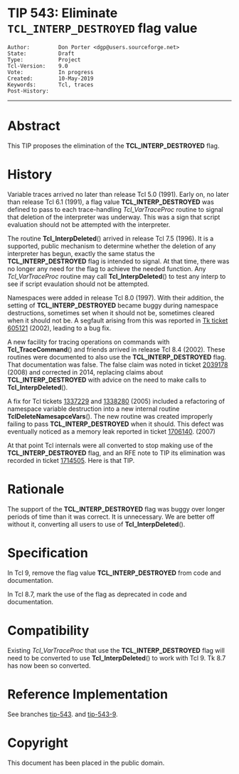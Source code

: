 # TIP 543: Eliminate `TCL_INTERP_DESTROYED` flag value
	Author:         Don Porter <dgp@users.sourceforge.net>
	State:          Draft
	Type:           Project
	Tcl-Version:    9.0
	Vote:           In progress
	Created:        10-May-2019
	Keywords:       Tcl, traces
	Post-History:
-----

# Abstract

This TIP proposes the elimination of the **TCL\_INTERP\_DESTROYED** flag.

# History

Variable traces arrived no later than release Tcl 5.0 (1991). Early on,
no later than release Tcl 6.1 (1991), a flag value **TCL\_INTERP\_DESTROYED**
was defined to pass to each trace-handling *Tcl_VarTraceProc* routine to
signal that deletion of the interpreter was underway. This was a sign
that script evaluation should not be attempted with the interpreter.

The routine **Tcl_InterpDeleted**() arrived in release Tcl 7.5 (1996).
It is a supported, public mechanism to determine whether the deletion
of any interpreter has begun, exactly the same status the
**TCL\_INTERP\_DESTROYED** flag is intended to signal. At that time, there
was no longer any need for the flag to achieve the needed function.
Any *Tcl_VarTraceProc* routine may call **Tcl_InterpDeleted**() to test
any interp to see if script evaulation should not be attempted.

Namespaces were added in release Tcl 8.0 (1997). With their addition,
the setting of **TCL\_INTERP\_DESTROYED** became buggy during namespace
destructions, sometimes set when it should not be, sometimes cleared
when it should not be. A segfault arising from this was reported in
[Tk ticket 605121](https://core.tcl-lang.org/tk/tktview/605121) (2002),
leading to a bug fix. 

A new facility for tracing operations on commands with **Tcl\_TraceCommand**()
and friends arrived in release Tcl 8.4 (2002). These routines were documented
to also use the **TCL\_INTERP\_DESTROYED** flag. That documentation was false.
The false claim was noted in 
ticket [2039178](https://core.tcl-lang.org/tcl/tktview/2039178) (2008)
and corrected in 2014, replacing claims about **TCL\_INTERP\_DESTROYED** with
advice on the need to make calls to **Tcl_InterpDeleted**().

A fix for Tcl tickets [1337229](https://core.tcl-lang.org/tcl/tktview/1337229)
and [1338280](https://core.tcl-lang.org/tcl/tktview/1338280) (2005)
included a refactoring of namespace variable destruction into a new
internal routine **TclDeleteNamesapceVars**(). The new routine was created
improperly failing to pass **TCL\_INTERP\_DESTROYED** when it should. This
defect was eventually noticed as a memory leak reported in 
ticket [1706140](https://core.tcl-lang.org/tcl/tktview/1706140). (2007)

At that point Tcl internals were all converted to stop making use of the
**TCL\_INTERP\_DESTROYED** flag, and an RFE note to TIP its elimination was
recorded in ticket [1714505](https://core.tcl-lang.org/tcl/tktview/1714505).
Here is that TIP.

# Rationale

The support of the **TCL\_INTERP\_DESTROYED** flag was buggy over longer
periods of time than it was correct. It is unnecessary. We are better
off without it, converting all users to use of **Tcl_InterpDeleted**().

# Specification

In Tcl 9, remove the flag value **TCL\_INTERP\_DESTROYED** from code and
documentation.

In Tcl 8.7, mark the use of the flag as deprecated in code and documentation.

# Compatibility

Existing *Tcl_VarTraceProc* that use the **TCL\_INTERP\_DESTROYED** flag
will need to be converted to use **Tcl_InterpDeleted**() to work with
Tcl 9. Tk 8.7 has now been so converted.

# Reference Implementation

See branches [tip-543](https://core.tcl-lang.org/tcl/timeline?t=tip-543).
and [tip-543-9](https://core.tcl-lang.org/tcl/timeline?t=tip-543-9).

# Copyright

This document has been placed in the public domain.
